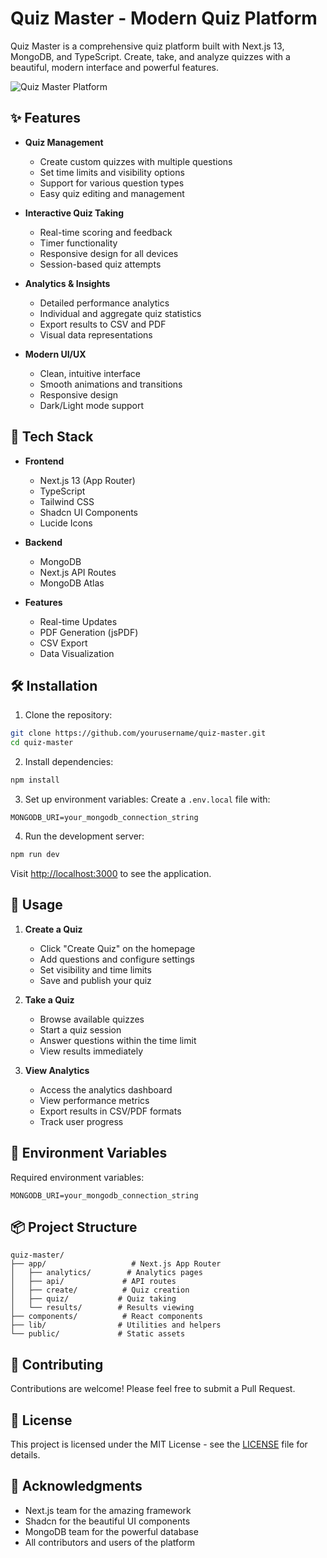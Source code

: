 # Quiz Master - Modern Quiz Platform

Quiz Master is a comprehensive quiz platform built with Next.js 13, MongoDB, and TypeScript. Create, take, and analyze quizzes with a beautiful, modern interface and powerful features.

![Quiz Master Platform](public/preview.png)

## ✨ Features

- **Quiz Management**

  - Create custom quizzes with multiple questions
  - Set time limits and visibility options
  - Support for various question types
  - Easy quiz editing and management

- **Interactive Quiz Taking**

  - Real-time scoring and feedback
  - Timer functionality
  - Responsive design for all devices
  - Session-based quiz attempts

- **Analytics & Insights**

  - Detailed performance analytics
  - Individual and aggregate quiz statistics
  - Export results to CSV and PDF
  - Visual data representations

- **Modern UI/UX**
  - Clean, intuitive interface
  - Smooth animations and transitions
  - Responsive design
  - Dark/Light mode support

## 🚀 Tech Stack

- **Frontend**

  - Next.js 13 (App Router)
  - TypeScript
  - Tailwind CSS
  - Shadcn UI Components
  - Lucide Icons

- **Backend**

  - MongoDB
  - Next.js API Routes
  - MongoDB Atlas

- **Features**
  - Real-time Updates
  - PDF Generation (jsPDF)
  - CSV Export
  - Data Visualization

## 🛠️ Installation

1. Clone the repository:

```bash
git clone https://github.com/yourusername/quiz-master.git
cd quiz-master
```

2. Install dependencies:

```bash
npm install
```

3. Set up environment variables:
   Create a `.env.local` file with:

```env
MONGODB_URI=your_mongodb_connection_string
```

4. Run the development server:

```bash
npm run dev
```

Visit [http://localhost:3000](http://localhost:3000) to see the application.

## 📱 Usage

1. **Create a Quiz**

   - Click "Create Quiz" on the homepage
   - Add questions and configure settings
   - Set visibility and time limits
   - Save and publish your quiz

2. **Take a Quiz**

   - Browse available quizzes
   - Start a quiz session
   - Answer questions within the time limit
   - View results immediately

3. **View Analytics**
   - Access the analytics dashboard
   - View performance metrics
   - Export results in CSV/PDF formats
   - Track user progress

## 🔐 Environment Variables

Required environment variables:

```env
MONGODB_URI=your_mongodb_connection_string
```

## 📦 Project Structure

```
quiz-master/
├── app/                   # Next.js App Router
│   ├── analytics/        # Analytics pages
│   ├── api/             # API routes
│   ├── create/          # Quiz creation
│   ├── quiz/           # Quiz taking
│   └── results/        # Results viewing
├── components/          # React components
├── lib/                # Utilities and helpers
└── public/             # Static assets
```

## 🤝 Contributing

Contributions are welcome! Please feel free to submit a Pull Request.

## 📄 License

This project is licensed under the MIT License - see the [LICENSE](LICENSE) file for details.

## 🙏 Acknowledgments

- Next.js team for the amazing framework
- Shadcn for the beautiful UI components
- MongoDB team for the powerful database
- All contributors and users of the platform
